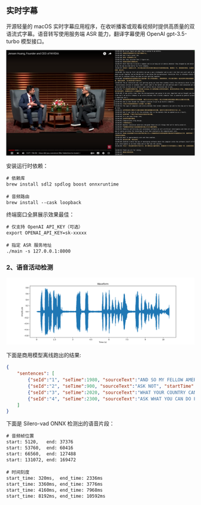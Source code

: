 ## 实时字幕

开源轻量的 macOS 实时字幕应用程序，在收听播客或观看视频时提供高质量的双语流式字幕。语音转写使用服务端 ASR 能力，翻译字幕使用 OpenAI gpt-3.5-turbo 模型接口。

![subtitile_preview](./docs/subtitle_youtube.png)

安装运行时依赖：

```shell
# 依赖库
brew install sdl2 spdlog boost onnxruntime

# 音频路由
brew install --cask loopback
```

终端窗口全屏展示效果最佳：

```shell
# 仅支持 OpenAI API_KEY（可选）
export OPENAI_API_KEY=sk-xxxxx

# 指定 ASR 服务地址
./main -s 127.0.0.1:8000
```

### 2、语音活动检测

![doc](docs/jfk_waveform.png)

下面是商用模型离线跑出的结果: 

```json
{
	"sentences": [
		{"seId":"1", "seTime":1980, "sourceText":"AND SO MY FELLOW AMERICANS", "startTime":230, "endTime":2210},
		{"seId":"2", "seTime":900, "sourceText":"ASK NOT", "startTime":3290, "endTime":4190},
		{"seId":"3", "seTime":2020, "sourceText":"WHAT YOUR COUNTRY CAN DO FOR YOU", "startTime":5290, "endTime":7310},
		{"seId":"4", "seTime":2300, "sourceText":"ASK WHAT YOU CAN DO FOR YOUR COUNTRY", "startTime":8150, "endTime":10450}
	]
}
```

下面是 Silero-vad ONNX 检测出的语音片段：

```shell
# 音频帧位置
start: 5120,   end: 37376
start: 53760,  end: 60416
start: 66560,  end: 127488
start: 131072, end: 169472

# 时间刻度
start_time: 320ms,  end_time: 2336ms
start_time: 3360ms, end_time: 3776ms
start_time: 4160ms, end_time: 7968ms
start_time: 8192ms, end_time: 10592ms
```
